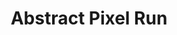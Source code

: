 ---
title: Abstract Pixel Run
developer: Abstract Pixel Games
image: AbstractPixelRun.png
link: http://www.abstractpixelgames.com/#abstractpixel-run
windows: http://www.abstractpixelgames.com/#get-it-free
mac: http://www.abstractpixelgames.com/#get-it-free
---